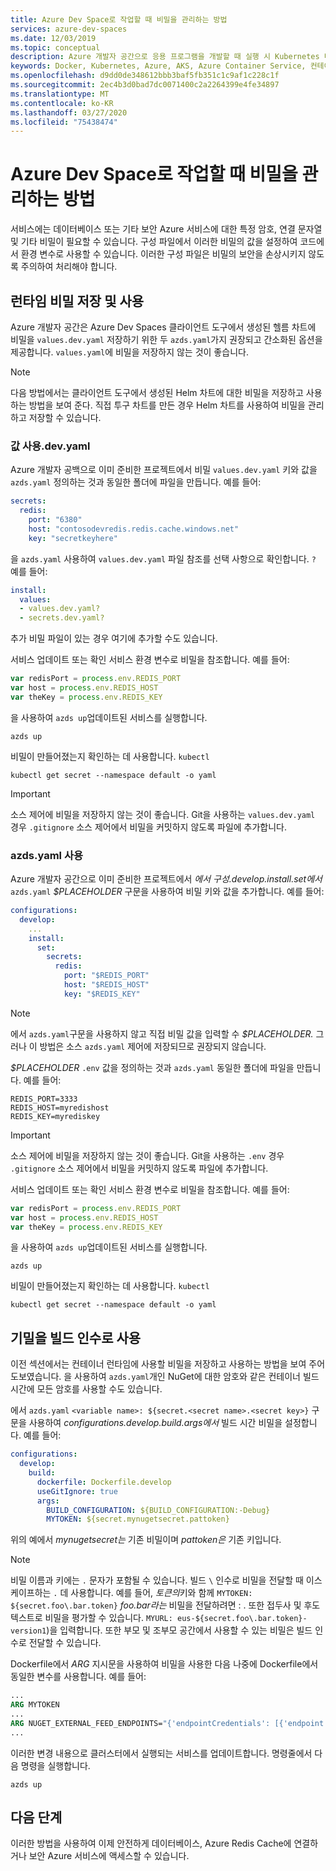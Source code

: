 ```yaml
---
title: Azure Dev Space로 작업할 때 비밀을 관리하는 방법
services: azure-dev-spaces
ms.date: 12/03/2019
ms.topic: conceptual
description: Azure 개발자 공간으로 응용 프로그램을 개발할 때 실행 시 Kubernetes 비밀을 사용하거나 빌드하는 방법을 알아봅니다.
keywords: Docker, Kubernetes, Azure, AKS, Azure Container Service, 컨테이너
ms.openlocfilehash: d9dd0de348612bbb3baf5fb351c1c9af1c228c1f
ms.sourcegitcommit: 2ec4b3d0bad7dc0071400c2a2264399e4fe34897
ms.translationtype: MT
ms.contentlocale: ko-KR
ms.lasthandoff: 03/27/2020
ms.locfileid: "75438474"
---
```

# <a name="how-to-manage-secrets-when-working-with-an-azure-dev-space"></a>Azure Dev Space로 작업할 때 비밀을 관리하는 방법

서비스에는 데이터베이스 또는 기타 보안 Azure 서비스에 대한 특정 암호, 연결 문자열 및 기타 비밀이 필요할 수 있습니다. 구성 파일에서 이러한 비밀의 값을 설정하여 코드에서 환경 변수로 사용할 수 있습니다.  이러한 구성 파일은 비밀의 보안을 손상시키지 않도록 주의하여 처리해야 합니다.

## <a name="storing-and-using-runtime-secrets"></a>런타임 비밀 저장 및 사용

Azure 개발자 공간은 Azure Dev Spaces 클라이언트 도구에서 생성된 헬름 차트에 비밀을 `values.dev.yaml` 저장하기 위한 두 `azds.yaml`가지 권장되고 간소화된 옵션을 제공합니다. `values.yaml`에 비밀을 저장하지 않는 것이 좋습니다.

> [!NOTE]
> 다음 방법에서는 클라이언트 도구에서 생성된 Helm 차트에 대한 비밀을 저장하고 사용하는 방법을 보여 준다. 직접 투구 차트를 만든 경우 Helm 차트를 사용하여 비밀을 관리하고 저장할 수 있습니다.

### <a name="using-valuesdevyaml"></a>값 사용.dev.yaml

Azure 개발자 공백으로 이미 준비한 프로젝트에서 비밀 `values.dev.yaml` 키와 값을 `azds.yaml` 정의하는 것과 동일한 폴더에 파일을 만듭니다. 예를 들어:

```yaml
secrets:
  redis:
    port: "6380"
    host: "contosodevredis.redis.cache.windows.net"
    key: "secretkeyhere"
```

을 `azds.yaml` 사용하여 `values.dev.yaml` 파일 참조를 선택 사항으로 확인합니다. `?` 예를 들어:

```yaml
install:
  values:
  - values.dev.yaml?
  - secrets.dev.yaml?
```

추가 비밀 파일이 있는 경우 여기에 추가할 수도 있습니다.

서비스 업데이트 또는 확인 서비스 환경 변수로 비밀을 참조합니다. 예를 들어:

```javascript
var redisPort = process.env.REDIS_PORT
var host = process.env.REDIS_HOST
var theKey = process.env.REDIS_KEY
```
    
을 사용하여 `azds up`업데이트된 서비스를 실행합니다.

```console
azds up
```
 
비밀이 만들어졌는지 확인하는 데 사용합니다. `kubectl`

```console
kubectl get secret --namespace default -o yaml 
```

> [!IMPORTANT]
> 소스 제어에 비밀을 저장하지 않는 것이 좋습니다. Git을 사용하는 `values.dev.yaml` 경우 `.gitignore` 소스 제어에서 비밀을 커밋하지 않도록 파일에 추가합니다.

### <a name="using-azdsyaml"></a>azds.yaml 사용

Azure 개발자 공간으로 이미 준비한 프로젝트에서 *에서 구성.develop.install.set에서* `azds.yaml` *$PLACEHOLDER* 구문을 사용하여 비밀 키와 값을 추가합니다. 예를 들어:

```yaml
configurations:
  develop:
    ...
    install:
      set:
        secrets:
          redis:
            port: "$REDIS_PORT"
            host: "$REDIS_HOST"
            key: "$REDIS_KEY"
```

> [!NOTE]
> 에서 `azds.yaml`구문을 사용하지 않고 직접 비밀 값을 입력할 수 *$PLACEHOLDER.* 그러나 이 방법은 소스 `azds.yaml` 제어에 저장되므로 권장되지 않습니다.
     
*$PLACEHOLDER* `.env` 값을 정의하는 것과 `azds.yaml` 동일한 폴더에 파일을 만듭니다. 예를 들어:

```
REDIS_PORT=3333
REDIS_HOST=myredishost
REDIS_KEY=myrediskey
```

> [!IMPORTANT]
> 소스 제어에 비밀을 저장하지 않는 것이 좋습니다. Git을 사용하는 `.env` 경우 `.gitignore` 소스 제어에서 비밀을 커밋하지 않도록 파일에 추가합니다.

서비스 업데이트 또는 확인 서비스 환경 변수로 비밀을 참조합니다. 예를 들어:

```javascript
var redisPort = process.env.REDIS_PORT
var host = process.env.REDIS_HOST
var theKey = process.env.REDIS_KEY
```
    
을 사용하여 `azds up`업데이트된 서비스를 실행합니다.

```console
azds up
```
 
비밀이 만들어졌는지 확인하는 데 사용합니다. `kubectl`

```console
kubectl get secret --namespace default -o yaml 
```

## <a name="using-secrets-as-build-arguments"></a>기밀을 빌드 인수로 사용

이전 섹션에서는 컨테이너 런타임에 사용할 비밀을 저장하고 사용하는 방법을 보여 주어 도보였습니다. 을 사용하여 `azds.yaml`개인 NuGet에 대한 암호와 같은 컨테이너 빌드 시간에 모든 암호를 사용할 수도 있습니다.

에서 `azds.yaml` `<variable name>: ${secret.<secret name>.<secret key>}` 구문을 사용하여 *configurations.develop.build.args에서* 빌드 시간 비밀을 설정합니다. 예를 들어:

```yaml
configurations:
  develop:
    build:
      dockerfile: Dockerfile.develop
      useGitIgnore: true
      args:
        BUILD_CONFIGURATION: ${BUILD_CONFIGURATION:-Debug}
        MYTOKEN: ${secret.mynugetsecret.pattoken}
```

위의 예에서 *mynugetsecret는* 기존 비밀이며 *pattoken은* 기존 키입니다.

>[!NOTE]
> 비밀 이름과 키에는 `.` 문자가 포함될 수 있습니다. 빌드 `\` 인수로 비밀을 전달할 때 이스케이프하는 `.` 데 사용합니다. 예를 들어, *토큰의*키와 함께 `MYTOKEN: ${secret.foo\.bar.token}` *foo.bar라는* 비밀을 전달하려면 : . 또한 접두사 및 후도 텍스트로 비밀을 평가할 수 있습니다. `MYURL: eus-${secret.foo\.bar.token}-version1`)을 입력합니다. 또한 부모 및 조부모 공간에서 사용할 수 있는 비밀은 빌드 인수로 전달할 수 있습니다.

Dockerfile에서 *ARG* 지시문을 사용하여 비밀을 사용한 다음 나중에 Dockerfile에서 동일한 변수를 사용합니다. 예를 들어:

```dockerfile
...
ARG MYTOKEN
...
ARG NUGET_EXTERNAL_FEED_ENDPOINTS="{'endpointCredentials': [{'endpoint':'PRIVATE_NUGET_ENDPOINT', 'password':'${MYTOKEN}'}]}"
...
```

이러한 변경 내용으로 클러스터에서 실행되는 서비스를 업데이트합니다. 명령줄에서 다음 명령을 실행합니다.

```
azds up
```

## <a name="next-steps"></a>다음 단계

이러한 방법을 사용하여 이제 안전하게 데이터베이스, Azure Redis Cache에 연결하거나 보안 Azure 서비스에 액세스할 수 있습니다.
 
